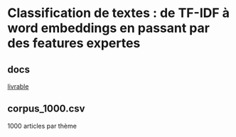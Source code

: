 # Classification de textes : de TF-IDF à word embeddings en passant par des features expertes

## docs

[livrable](https://docs.google.com/document/d/11vaB74HV0GxerkVm9Pv_mgnhXN27QVegFYPdPA34t5g)

## corpus_1000.csv

1000 articles par thème
